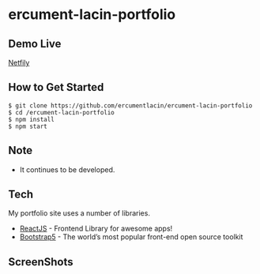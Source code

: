 # ercument-lacin-portfolio

## Demo Live
[Netfily](#)

## How to Get Started

```
$ git clone https://github.com/ercumentlacin/ercument-lacin-portfolio
$ cd /ercument-lacin-portfolio
$ npm install
$ npm start

```

## Note
- It continues to be developed.

## Tech
My portfolio site uses a number of libraries.
- [ReactJS](https://reactjs.org/) - Frontend Library for awesome apps!
- [Bootstrap5](https://getbootstrap.com/) - The world’s most popular front-end open source toolkit

## ScreenShots
